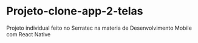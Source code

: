 # Projeto-clone-app-2-telas
Projeto individual feito no Serratec na materia de Desenvolvimento Mobile com React Native
